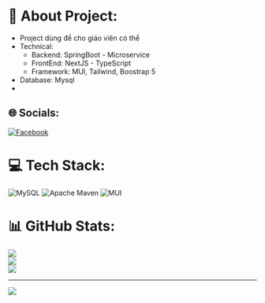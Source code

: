 # 💫 About Project:
- Project dùng để cho giáo viên có thể
- Technical:
  + Backend: SpringBoot - Microservice
  + FrontEnd: NextJS - TypeScript
  + Framework: MUI, Tailwind, Boostrap 5
- Database: Mysql
- 

## 🌐 Socials:
[![Facebook](https://img.shields.io/badge/Facebook-%231877F2.svg?logo=Facebook&logoColor=white)](https://facebook.com/quocanh.tt) 

# 💻 Tech Stack:
![MySQL](https://img.shields.io/badge/mysql-%2300000f.svg?style=for-the-badge&logo=mysql&logoColor=white) ![Apache Maven](https://img.shields.io/badge/Apache%20Maven-C71A36?style=for-the-badge&logo=Apache%20Maven&logoColor=white) ![MUI](https://img.shields.io/badge/MUI-%230081CB.svg?style=for-the-badge&logo=mui&logoColor=white)
# 📊 GitHub Stats:
![](https://github-readme-stats.vercel.app/api?username=quocanh58&theme=dark&hide_border=false&include_all_commits=false&count_private=false)<br/>
![](https://github-readme-streak-stats.herokuapp.com/?user=quocanh58&theme=dark&hide_border=false)<br/>
![](https://github-readme-stats.vercel.app/api/top-langs/?username=quocanh58&theme=dark&hide_border=false&include_all_commits=false&count_private=false&layout=compact)

---
[![](https://visitcount.itsvg.in/api?id=quocanh58&icon=0&color=0)](https://visitcount.itsvg.in)

<!-- Proudly created with GPRM ( https://gprm.itsvg.in ) -->
